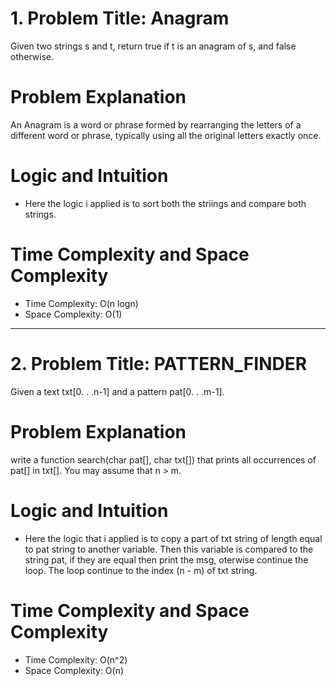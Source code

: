 # 1. Problem Title: Anagram

Given two strings s and t, return true if t is an anagram of s, and false otherwise.

# Problem Explanation

An Anagram is a word or phrase formed by rearranging the letters of a different word or phrase, typically using all the original letters exactly once.

# Logic and Intuition

- Here the logic i applied is to sort both the striings and compare both strings.

# Time Complexity and Space Complexity

- Time Complexity: O(n logn)
- Space Complexity: O(1)
<hr>

# 2. Problem Title: PATTERN_FINDER

Given a text txt[0. . .n-1] and a pattern pat[0. . .m-1].

# Problem Explanation

write a function search(char pat[], char txt[]) that prints all occurrences of pat[] in txt[].
You may assume that n > m.

# Logic and Intuition

- Here the logic that i applied is to copy a part of txt string of length equal to pat string to another variable. Then this variable is compared to the string pat, if they are equal then print the msg, oterwise continue the loop. The loop continue to the index (n - m) of txt string.

# Time Complexity and Space Complexity

- Time Complexity: O(n^2)
- Space Complexity: O(n)
